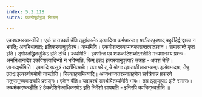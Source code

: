 ```yaml
---
index: 5.2.118
sutra: एकगोपूर्वाट्ठञ् नित्यम्

---
```

 एकशतमस्यास्तीति। एकं च तच्छतं चेति ठ्पूर्वकालेऽ इत्यादिना कर्मधारयः। षष्ठीतत्पुरुषाद् बहुव्रीहेर्द्वन्द्वाच्च न भवति; अनभिधानात्; इतिकरणानुवृतेश्च। कथमिति। एकगोशब्दस्याप्यनकारान्तत्वात्प्रशनः। समासान्ते कृत इति। ठ्गोरतद्धितलुकिऽ इति टचि। कथमिति। इवर्णान्त एव शककटिशब्दोऽस्तीति मन्यमानस्य प्रश्नः - अनभिधानादेव एकविंशत्यादिभ्यो न भविष्यति, किम् ठतऽ इत्यस्यानुवृत्या? तत्राह - अवशं चेति। एवमाद्यर्थमिति। एवमादि यत्सूत्रं तदर्शमित्यर्थः। ततः परे तु ये योगाः ठ्वातातीसाराभ्याम्ऽ इत्येवमादयः, तेषु ठतःऽ इत्यस्योपयोगो नास्तीति। नित्यग्रहणमित्यादि। अन्यथान्यतरस्यांग्रहणेन सर्वत्रैवान्न प्रकरणे मतुप्समुच्चयादत्रापि प्रसङ्गः। एकेन वेति। यद्यवश्यं समर्थयितव्यमिति भावः। तत्र ठ्सुप्सुपाऽ इति समासः। कथमेकदण्कडीति ? ठेकदेशिनैकाधिकरणेऽ इति निर्देशो ज्ञापयति - इनिरपि क्वचिद्भवतीति ॥